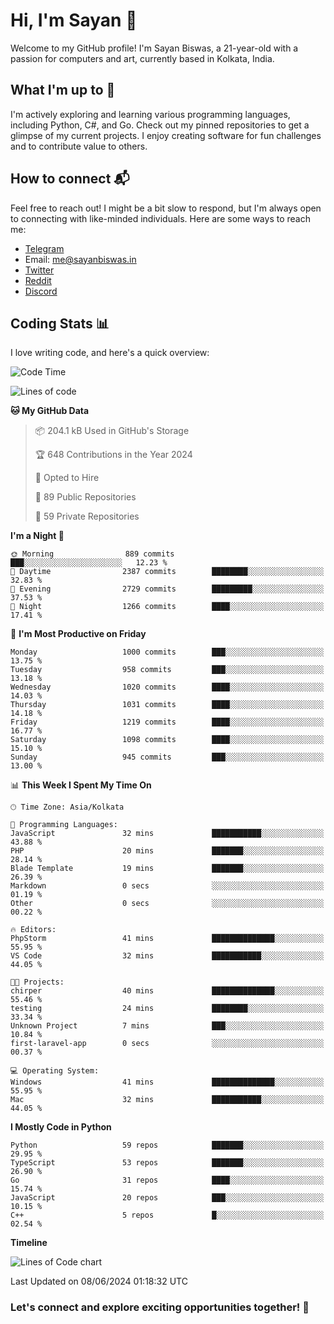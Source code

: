 # Hi, I'm Sayan 👋

Welcome to my GitHub profile! I'm Sayan Biswas, a 21-year-old with a passion for computers and art, currently based in Kolkata, India.

## What I'm up to 🚀

I'm actively exploring and learning various programming languages, including Python, C#, and Go. Check out my pinned repositories to get a glimpse of my current projects. I enjoy creating software for fun challenges and to contribute value to others.

## How to connect 📬

Feel free to reach out! I might be a bit slow to respond, but I'm always open to connecting with like-minded individuals. Here are some ways to reach me:

- [Telegram](https://t.me/dank_as_fuck)
- Email: [me@sayanbiswas.in](mailto:me@sayanbiswas.in)
- [Twitter](https://twitter.com/TheDankDel)
- [Reddit](https://www.reddit.com/user/dank_as_fuck_/)
- [Discord](https://discordapp.com/users/506536929152466945)

## Coding Stats 📊

I love writing code, and here's a quick overview:

<!--START_SECTION:waka-->
![Code Time](http://img.shields.io/badge/Code%20Time-1%2C625%20hrs%2037%20mins-blue)

![Lines of code](https://img.shields.io/badge/From%20Hello%20World%20I%27ve%20Written-5.7%20million%20lines%20of%20code-blue)

**🐱 My GitHub Data** 

> 📦 204.1 kB Used in GitHub's Storage 
 > 
> 🏆 648 Contributions in the Year 2024
 > 
> 💼 Opted to Hire
 > 
> 📜 89 Public Repositories 
 > 
> 🔑 59 Private Repositories 
 > 
**I'm a Night 🦉** 

```text
🌞 Morning                889 commits         ███░░░░░░░░░░░░░░░░░░░░░░   12.23 % 
🌆 Daytime                2387 commits        ████████░░░░░░░░░░░░░░░░░   32.83 % 
🌃 Evening                2729 commits        █████████░░░░░░░░░░░░░░░░   37.53 % 
🌙 Night                  1266 commits        ████░░░░░░░░░░░░░░░░░░░░░   17.41 % 
```
📅 **I'm Most Productive on Friday** 

```text
Monday                   1000 commits        ███░░░░░░░░░░░░░░░░░░░░░░   13.75 % 
Tuesday                  958 commits         ███░░░░░░░░░░░░░░░░░░░░░░   13.18 % 
Wednesday                1020 commits        ████░░░░░░░░░░░░░░░░░░░░░   14.03 % 
Thursday                 1031 commits        ████░░░░░░░░░░░░░░░░░░░░░   14.18 % 
Friday                   1219 commits        ████░░░░░░░░░░░░░░░░░░░░░   16.77 % 
Saturday                 1098 commits        ████░░░░░░░░░░░░░░░░░░░░░   15.10 % 
Sunday                   945 commits         ███░░░░░░░░░░░░░░░░░░░░░░   13.00 % 
```


📊 **This Week I Spent My Time On** 

```text
🕑︎ Time Zone: Asia/Kolkata

💬 Programming Languages: 
JavaScript               32 mins             ███████████░░░░░░░░░░░░░░   43.88 % 
PHP                      20 mins             ███████░░░░░░░░░░░░░░░░░░   28.14 % 
Blade Template           19 mins             ███████░░░░░░░░░░░░░░░░░░   26.39 % 
Markdown                 0 secs              ░░░░░░░░░░░░░░░░░░░░░░░░░   01.19 % 
Other                    0 secs              ░░░░░░░░░░░░░░░░░░░░░░░░░   00.22 % 

🔥 Editors: 
PhpStorm                 41 mins             ██████████████░░░░░░░░░░░   55.95 % 
VS Code                  32 mins             ███████████░░░░░░░░░░░░░░   44.05 % 

🐱‍💻 Projects: 
chirper                  40 mins             ██████████████░░░░░░░░░░░   55.46 % 
testing                  24 mins             ████████░░░░░░░░░░░░░░░░░   33.34 % 
Unknown Project          7 mins              ███░░░░░░░░░░░░░░░░░░░░░░   10.84 % 
first-laravel-app        0 secs              ░░░░░░░░░░░░░░░░░░░░░░░░░   00.37 % 

💻 Operating System: 
Windows                  41 mins             ██████████████░░░░░░░░░░░   55.95 % 
Mac                      32 mins             ███████████░░░░░░░░░░░░░░   44.05 % 
```

**I Mostly Code in Python** 

```text
Python                   59 repos            ███████░░░░░░░░░░░░░░░░░░   29.95 % 
TypeScript               53 repos            ███████░░░░░░░░░░░░░░░░░░   26.90 % 
Go                       31 repos            ████░░░░░░░░░░░░░░░░░░░░░   15.74 % 
JavaScript               20 repos            ███░░░░░░░░░░░░░░░░░░░░░░   10.15 % 
C++                      5 repos             █░░░░░░░░░░░░░░░░░░░░░░░░   02.54 % 
```



**Timeline**

![Lines of Code chart](https://raw.githubusercontent.com/Dank-del/Dank-del/main/assets/bar_graph.png)


 Last Updated on 08/06/2024 01:18:32 UTC
<!--END_SECTION:waka-->

### Let's connect and explore exciting opportunities together! 🚀
